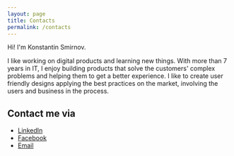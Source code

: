 ```yaml
---
layout: page
title: Contacts
permalink: /contacts
---
```


Hi! I'm Konstantin Smirnov.

I like working on digital products and learning new things.
With more than 7 years in IT, I enjoy building products that solve the customers' complex problems and helping them to get a better experience. I like to create user friendly designs applying the best practices on the market, involving the users and business in the process.

## Contact me via
- [LinkedIn](https://www.linkedin.com/in/smiplay/)
- [Facebook](https://www.facebook.com/smi.design1)
- [Email](mailto:rusksmi@gmail.com)
